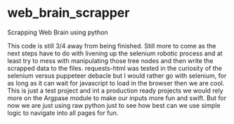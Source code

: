 # web_brain_scrapper
Scrapping Web Brain using python

This code is still 3/4 away from being finished.
Still more to come as the next steps have to do with livening up the selenium robotic process
and at least try to mess with manipulating those tree nodes and then write the scrapped data
to the files. requests-html was tested in the curiosity of the selenium versus puppeteer debacle
but I would rather go with selenium, for as long as it can wait for javascript to load in the 
browser then we are cool. This is just a test project and int a production ready projects 
we would rely more on the Argpase module to make our inputs more fun and swift. 
But for now we are just using raw python just to see how best can we use simple logic to navigate
into all pages for fun.
